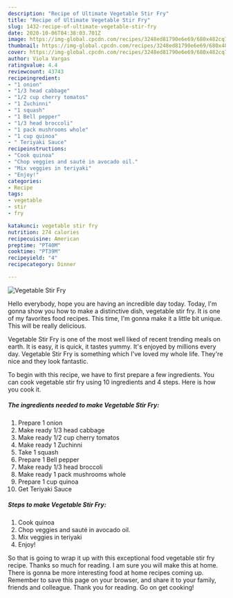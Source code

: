 ```yaml
---
description: "Recipe of Ultimate Vegetable Stir Fry"
title: "Recipe of Ultimate Vegetable Stir Fry"
slug: 1432-recipe-of-ultimate-vegetable-stir-fry
date: 2020-10-06T04:38:03.701Z
image: https://img-global.cpcdn.com/recipes/3248ed81790e6e69/680x482cq70/vegetable-stir-fry-recipe-main-photo.jpg
thumbnail: https://img-global.cpcdn.com/recipes/3248ed81790e6e69/680x482cq70/vegetable-stir-fry-recipe-main-photo.jpg
cover: https://img-global.cpcdn.com/recipes/3248ed81790e6e69/680x482cq70/vegetable-stir-fry-recipe-main-photo.jpg
author: Viola Vargas
ratingvalue: 4.4
reviewcount: 43743
recipeingredient:
- "1 onion"
- "1/3 head cabbage"
- "1/2 cup cherry tomatos"
- "1 Zuchinni"
- "1 squash"
- "1 Bell pepper"
- "1/3 head broccoli"
- "1 pack mushrooms whole"
- "1 cup quinoa"
- " Teriyaki Sauce"
recipeinstructions:
- "Cook quinoa"
- "Chop veggies and sauté in avocado oil."
- "Mix veggies in teriyaki"
- "Enjoy!"
categories:
- Recipe
tags:
- vegetable
- stir
- fry

katakunci: vegetable stir fry 
nutrition: 274 calories
recipecuisine: American
preptime: "PT40M"
cooktime: "PT39M"
recipeyield: "4"
recipecategory: Dinner

---
```



![Vegetable Stir Fry](https://img-global.cpcdn.com/recipes/3248ed81790e6e69/680x482cq70/vegetable-stir-fry-recipe-main-photo.jpg)

Hello everybody, hope you are having an incredible day today. Today, I'm gonna show you how to make a distinctive dish, vegetable stir fry. It is one of my favorites food recipes. This time, I'm gonna make it a little bit unique. This will be really delicious.

Vegetable Stir Fry is one of the most well liked of recent trending meals on earth. It is easy, it is quick, it tastes yummy. It's enjoyed by millions every day. Vegetable Stir Fry is something which I've loved my whole life. They're nice and they look fantastic.




To begin with this recipe, we have to first prepare a few ingredients. You can cook vegetable stir fry using 10 ingredients and 4 steps. Here is how you cook it.

<!--inarticleads1-->

##### The ingredients needed to make Vegetable Stir Fry:

1. Prepare 1 onion
1. Make ready 1/3 head cabbage
1. Make ready 1/2 cup cherry tomatos
1. Make ready 1 Zuchinni
1. Take 1 squash
1. Prepare 1 Bell pepper
1. Make ready 1/3 head broccoli
1. Make ready 1 pack mushrooms whole
1. Prepare 1 cup quinoa
1. Get  Teriyaki Sauce




<!--inarticleads2-->

##### Steps to make Vegetable Stir Fry:

1. Cook quinoa
1. Chop veggies and sauté in avocado oil.
1. Mix veggies in teriyaki
1. Enjoy!




So that is going to wrap it up with this exceptional food vegetable stir fry recipe. Thanks so much for reading. I am sure you will make this at home. There is gonna be more interesting food at home recipes coming up. Remember to save this page on your browser, and share it to your family, friends and colleague. Thank you for reading. Go on get cooking!
